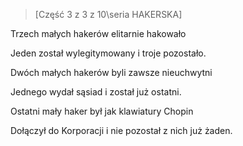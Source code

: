 >[Część 3 z 3 z 10\seria HAKERSKA]

Trzech małych hakerów elitarnie hakowało

Jeden został wylegitymowany i troje pozostało.

Dwóch małych hakerów byli zawsze nieuchwytni

Jednego wydał sąsiad i został już ostatni.

Ostatni mały haker był jak klawiatury Chopin

Dołączył do Korporacji i nie pozostał z nich już żaden.
